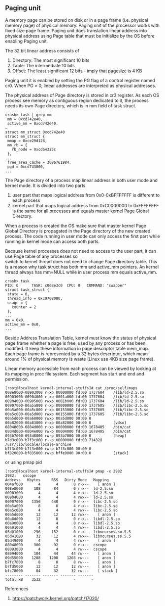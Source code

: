 ﻿## Paging unit

A memory page can be stored on disk or in a page frame (i.e. physical memory page) of physical memory. 
Paging unit of the processor works with fixed size page frame. Paging unit does translation linear address 
into physical address using Page table that must be initialize by the OS  before enabling Paging unit.

The 32 bit linear address consists of

1. Directory: The most significant 10 bits
2. Table: The intermediate 10 bits
3. Offset: The least significant 12 bits - imply that pagesize is 4 KB

Paging unit it is enabled by setting the PG flag of a control register named cr0. When PG = 0, linear 
addresses are interpreted as physical addresses.

The physical address of Page directory is stored in cr3 register. As each OS process see memory as contiguous 
region dedicated to it, the process needs its own Page directory, which is in mm field of task struct.

    crash> task | grep mm
     mm = 0xcd742e40,
     active_mm = 0xcd742e40,
    …
    struct mm_struct 0xcd742e40
    struct mm_struct {
     mmap = 0xce29d128,
     mm_rb = {
       rb_node = 0xcd64323c
     },
    ...
     free_area_cache = 3086761984,
     pgd = 0xcd743000,
    ...

The Page directory of a process map linear address in both user mode and kernel mode. It is divided into two parts

1. user part that maps logical address from 0x0-0xBFFFFFFF is different to each process
2. kernel part that maps logical address from 0xC0000000 to 0xFFFFFFFF is the same for all processes and equals 
master kernel Page Global Directory.

When a process is created the OS make sure that master kernel Page Global Directory is propagated in the Page 
directory of the new created process.
The code running in user mode can only access the first part while running in kernel mode can access both parts.

Because kernel processes does not need to access to the user part, it can use Page table of any processes so  
switch to kernel thread does not need to change Page directory table. This is a reason why task struct has 
both mm and active_mm pointers. An kernel thread always has mm=NULL while in user process mm equals active_mm.

    crash> task
    PID: 0      TASK: c068e3c0  CPU: 0   COMMAND: "swapper"
    struct task_struct {
     state = 0,
     thread_info = 0xc0708000,
     usage = {
       counter = 2
     },
    ...
    mm = 0x0,
    active_mm = 0x0,
    ...
    
Beside Address Translation Table, kernel must know the status of physical page frame whether a page is free, 
used by any process or has been modified. It keep these information in page descriptor table mem_map.  
Each page frame is represented by a 32 bytes descriptor, which mean around 1% of physical memory is waste 
(Linux use 4KB size page frame).

Linear memory accessible from each process can be viewed by looking at its mapping in proc file system. 
Each segment has start and end and permission. 

    [root@localhost kernel-internal-stuffs]# cat /proc/self/maps 
    008e8000-00903000 r-xp 00000000 fd:00 1737604    /lib/ld-2.5.so
    00903000-00904000 r-xp 0001a000 fd:00 1737604    /lib/ld-2.5.so
    00904000-00905000 rwxp 0001b000 fd:00 1737604    /lib/ld-2.5.so
    00907000-00a5a000 r-xp 00000000 fd:00 1737605    /lib/libc-2.5.so
    00a5a000-00a5c000 r-xp 00153000 fd:00 1737605    /lib/libc-2.5.so
    00a5c000-00a5d000 rwxp 00155000 fd:00 1737605    /lib/libc-2.5.so
    00a5d000-00a60000 rwxp 00a5d000 00:00 0 
    00a82000-00a83000 r-xp 00a82000 00:00 0          [vdso]
    08048000-0804d000 r-xp 00000000 fd:00 1678405    /bin/cat
    0804d000-0804e000 rw-p 00004000 fd:00 1678405    /bin/cat
    093b7000-093d8000 rw-p 093b7000 00:00 0          [heap]
    b7d3c000-b7f3c000 r--p 00000000 fd:00 714328     /usr/lib/locale/locale-archive
    b7f3c000-b7f3e000 rw-p b7f3c000 00:00 0 
    bf820000-bf835000 rw-p bffe9000 00:00 0          [stack]

or  using pmap pid

    [root@localhost kernel-internal-stuffs]# pmap -x 2982
    2982:   cscope
    Address   Kbytes     RSS   Dirty Mode   Mapping
    004af000       4       4       0 r-x--    [ anon ]
    008e8000     108      84       0 r-x--  ld-2.5.so
    00903000       4       4       4 r-x--  ld-2.5.so
    00904000       4       4       4 rwx--  ld-2.5.so
    00907000    1356     440       0 r-x--  libc-2.5.so
    00a5a000       8       8       4 r-x--  libc-2.5.so
    00a5c000       4       4       4 rwx--  libc-2.5.so
    00a5d000      12      12      12 rwx--    [ anon ]
    00a8d000      12       8       0 r-x--  libdl-2.5.so
    00a90000       4       4       0 r-x--  libdl-2.5.so
    00a91000       4       4       4 rwx--  libdl-2.5.so
    05d01000     256     152       0 r-x--  libncurses.so.5.5
    05d41000      32      12       4 rwx--  libncurses.so.5.5
    05d49000       4       4       4 rwx--    [ anon ]
    08048000     300      92       0 r-x--  cscope
    08093000       4       4       4 rw---  cscope
    08094000     104      44      44 rw---    [ anon ]
    09d55000    1208    1208    1208 rw---    [ anon ]
    b7fc7000       8       8       8 rw---    [ anon ]
    b7fd5000      12      12      12 rw---    [ anon ]
    bfc78000      84      32      32 rw---    [ stack ]
    -------- ------- ------- ------- -------
    total kB    3532       -       -       -

References

1. https://patchwork.kernel.org/patch/17020/
